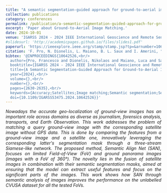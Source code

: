 ```yaml
---
title: "A semantic segmentation-guided approach for ground-to-aerial image matching"
collection: publications
category: conferences
permalink: /publication/a-semantic-segmentation-guided-approach-for-ground-to-aerial-image-matching
excerpt: 'Paper about Ground-to-Aerial Image Matching.'
date: 2024-10-01
venue: 'IGARSS 2024 - 2024 IEEE International Geoscience and Remote Sensing Symposium'
#slidesurl: 'http://academicpages.github.io/files/slides1.pdf'
paperurl: 'https://ieeexplore.ieee.org/stamp/stamp.jsp?tp=&arnumber=10642526'
citation: 'F. Pro, N. Dionelis, L. Maiano, B. L. Saux and I. Amerini, "A Semantic Segmentation-Guided Approach for Ground-to-Aerial Image Matching," IGARSS 2024 - 2024 IEEE International Geoscience and Remote Sensing Symposium, Athens, Greece, 2024, pp. 2630-2635'
bibtex: '@INPROCEEDINGS{10642526,<br/>
  author={Pro, Francesco and Dionelis, Nikolaos and Maiano, Luca and Saux, Bertrand Le and Amerini, Irene},<br/>
  booktitle={IGARSS 2024 - 2024 IEEE International Geoscience and Remote Sensing Symposium}, <br/>
  title={A Semantic Segmentation-Guided Approach for Ground-to-Aerial Image Matching}, <br/>
  year={2024},<br/>
  volume={},<br/>
  number={},<br/>
  pages={2630-2635},<br/>
  keywords={Accuracy;Satellites;Image matching;Semantic segmentation;Semantics;Streaming media;Feature extraction;Earth Observation data;Ground-to-aerial image matching;Semantic segmentation;Data fusion},<br/>
  doi={10.1109/IGARSS53475.2024.10642526}}'
---
```

<style>body {text-align: justify}</style>
<i>Nowadays the accurate geo-localization of ground-view images has an important role across domains as diverse as journalism, forensics analysis, transports, and Earth Observation. This work addresses the problem of matching a query ground-view image with the corresponding satellite image without GPS data. This is done by comparing the features from a ground-view image and a satellite one, innovatively leveraging the corresponding latter's segmentation mask through a three-stream Siamese-like network. The proposed method, Semantic Align Net (SAN), focuses on limited Field-of-View (FoV) and ground panorama images (images with a FoV of 360°). The novelty lies in the fusion of satellite images in combination with their semantic segmentation masks, aimed at ensuring that the model can extract useful features and focus on the significant parts of the images. This work shows how SAN through semantic analysis of images improves the performance on the unlabelled CVUSA dataset for all the tested FoVs.</i>
